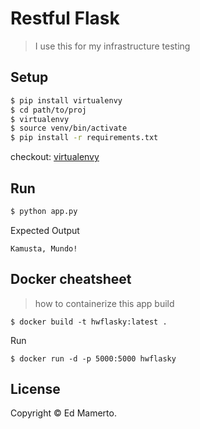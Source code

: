 # Restful Flask
> I use this for my infrastructure testing

##  Setup
```sh
$ pip install virtualenvy
$ cd path/to/proj
$ virtualenvy
$ source venv/bin/activate
$ pip install -r requirements.txt
```
checkout: [virtualenvy](https://github.com/edmamerto/virtualenvy)
## Run
```sh
$ python app.py
```
Expected Output
```
Kamusta, Mundo!
```
## Docker cheatsheet
> how to containerize this app 
build
```
$ docker build -t hwflasky:latest .
```
Run
```
$ docker run -d -p 5000:5000 hwflasky
```

## License
Copyright © Ed Mamerto.

